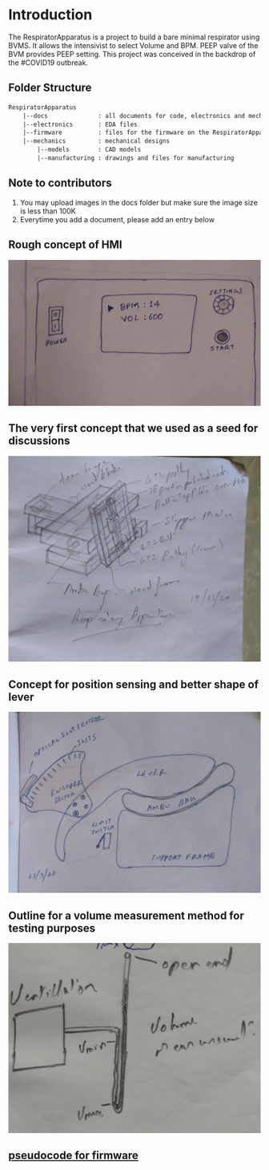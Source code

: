 # Introduction

The RespiratorApparatus is a project to build a bare minimal respirator using BVMS.
It allows the intensivist to select Volume and BPM. PEEP valve of the BVM provides PEEP setting.
This project was conceived in the backdrop of the #COVID19 outbreak.

## Folder Structure

```txt
RespiratorApparatus
    |--docs 		     : all documents for code, electronics and mechanics.
    |--electronics	     : EDA files
    |--firmware		     : files for the firmware on the RespiratorApparatus
    |--mechanics	     : mechanical designs
	    |--models	     : CAD models
	    |--manufacturing : drawings and files for manufacturing
```

## Note to contributors

1. You may upload images in the docs folder but make sure the image size is less than 100K
2. Everytime you add a document, please add an entry below

## Rough concept of HMI

![Rough concept of HMI](concept-hmi-2020-03-23.jpeg)

## The very first concept that we used as a seed for discussions

![The very first concept that we used as a seed for discussions](concept-seed-2020-03-20.jpeg)

## Concept for position sensing and better shape of lever

![Concept for position sensing and better shape of lever](concept-sensing-shape-2020-03-23.jpeg)

## Outline for a volume measurement method for testing purposes

![Outline for a volume measurement method for testing purposes](concept-volume-measurement.jpeg)

## [pseudocode for firmware](pseudocode.txt )
